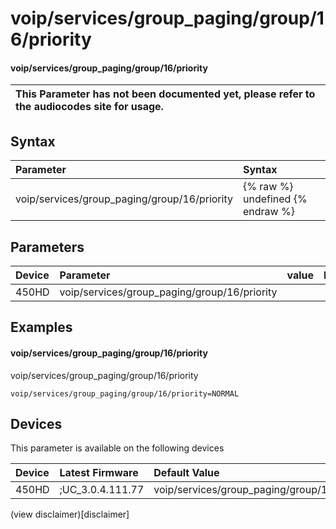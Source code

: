 ﻿---
description: voip/services/group_paging/group/16/priority
search:
    keywords: ['voip','services','group_paging','group','16','priority']
---

# voip/services/group_paging/group/16/priority

#### voip/services/group_paging/group/16/priority


| This Parameter has not been documented yet, please refer to the audiocodes site for usage.  |
| :--- |

## Syntax
| Parameter | Syntax |
| :--- | :--- |
|voip/services/group_paging/group/16/priority | {% raw %} undefined {% endraw %} |

## Parameters
|Device|Parameter|value|Description|
|:---|:---|:---|:---|
| 450HD | voip/services/group_paging/group/16/priority |  |  |

## Examples
#### voip/services/group_paging/group/16/priority

voip/services/group_paging/group/16/priority

```
voip/services/group_paging/group/16/priority=NORMAL
```

## Devices
This parameter is available on the following devices

| Device | Latest Firmware | Default Value |
|:---|:---|:---|
| 450HD | ;UC_3.0.4.111.77 | voip/services/group_paging/group/16/priority=NORMAL 

(view disclaimer)[disclaimer]
